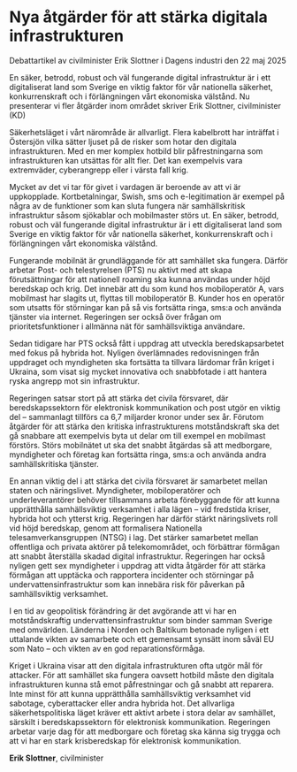 # Nya åtgärder för att stärka digitala infrastrukturen

Debattartikel av civilminister Erik Slottner i Dagens industri den 22 maj 2025

En säker, betrodd, robust och väl fungerande digital infrastruktur är i ett digitaliserat land som Sverige en viktig faktor för vår nationella säkerhet, konkurrenskraft och i förlängningen vårt ekonomiska välstånd. Nu presenterar vi fler åtgärder inom området skriver Erik Slottner, civilminister (KD)

Säkerhetsläget i vårt närområde är allvarligt. Flera kabelbrott har inträffat i Östersjön vilka sätter ljuset på de risker som hotar den digitala infrastrukturen. Med en mer komplex hotbild blir påfrestningarna som infrastrukturen kan utsättas för allt fler. Det kan exempelvis vara extremväder, cyberangrepp eller i värsta fall krig.

Mycket av det vi tar för givet i vardagen är beroende av att vi är uppkopplade. Kortbetalningar, Swish, sms och e-legitimation är exempel på några av de funktioner som kan sluta fungera när samhällskritisk infrastruktur såsom sjökablar och mobilmaster störs ut. En säker, betrodd, robust och väl fungerande digital infrastruktur är i ett digitaliserat land som Sverige en viktig faktor för vår nationella säkerhet, konkurrenskraft och i förlängningen vårt ekonomiska välstånd.

Fungerande mobilnät är grundläggande för att samhället ska fungera. Därför arbetar Post- och telestyrelsen (PTS) nu aktivt med att skapa förutsättningar för att nationell roaming ska kunna användas under höjd beredskap och krig. Det innebär att du som kund hos mobiloperatör A, vars mobilmast har slagits ut, flyttas till mobiloperatör B. Kunder hos en operatör som utsatts för störningar kan på så vis fortsätta ringa, sms:a och använda tjänster via internet. Regeringen ser också över frågan om prioritetsfunktioner i allmänna nät för samhällsviktiga användare.

Sedan tidigare har PTS också fått i uppdrag att utveckla beredskapsarbetet med fokus på hybrida hot. Nyligen överlämnades redovisningen från uppdraget och myndigheten ska fortsätta ta tillvara lärdomar från kriget i Ukraina, som visat sig mycket innovativa och snabbfotade i att hantera ryska angrepp mot sin infrastruktur.

Regeringen satsar stort på att stärka det civila försvaret, där beredskapssektorn för elektronisk kommunikation och post utgör en viktig del – sammanlagt tillförs ca 6,7 miljarder kronor under sex år. Förutom åtgärder för att stärka den kritiska infrastrukturens motståndskraft ska det gå snabbare att exempelvis byta ut delar om till exempel en mobilmast förstörs. Störs mobilnätet ut ska det snabbt åtgärdas så att medborgare, myndigheter och företag kan fortsätta ringa, sms:a och använda andra samhällskritiska tjänster.

En annan viktig del i att stärka det civila försvaret är samarbetet mellan staten och näringslivet. Myndigheter, mobiloperatörer och underleverantörer behöver tillsammans arbeta förebyggande för att kunna upprätthålla samhällsviktig verksamhet i alla lägen – vid fredstida kriser, hybrida hot och ytterst krig. Regeringen har därför stärkt näringslivets roll vid höjd beredskap, genom att formalisera Nationella telesamverkansgruppen (NTSG) i lag. Det stärker samarbetet mellan offentliga och privata aktörer på telekomområdet, och förbättrar förmågan att snabbt återställa skadad digital infrastruktur. Regeringen har också nyligen gett sex myndigheter i uppdrag att vidta åtgärder för att stärka förmågan att upptäcka och rapportera incidenter och störningar på undervattensinfrastruktur som kan innebära risk för påverkan på samhällsviktig verksamhet.

I en tid av geopolitisk förändring är det avgörande att vi har en motståndskraftig undervattensinfrastruktur som binder samman Sverige med omvärlden. Länderna i Norden och Baltikum betonade nyligen i ett uttalande vikten av samarbete och ett gemensamt synsätt inom såväl EU som Nato – och vikten av en god reparationsförmåga.

Kriget i Ukraina visar att den digitala infrastrukturen ofta utgör mål för attacker. För att samhället ska fungera oavsett hotbild måste den digitala infrastrukturen kunna stå emot påfrestningar och gå snabbt att reparera. Inte minst för att kunna upprätthålla samhällsviktig verksamhet vid sabotage, cyberattacker eller andra hybrida hot. Det allvarliga säkerhetspolitiska läget kräver ett aktivt arbete i stora delar av samhället, särskilt i beredskapssektorn för elektronisk kommunikation. Regeringen arbetar varje dag för att medborgare och företag ska känna sig trygga och att vi har en stark krisberedskap för elektronisk kommunikation.

**Erik Slottner**, civilminister
